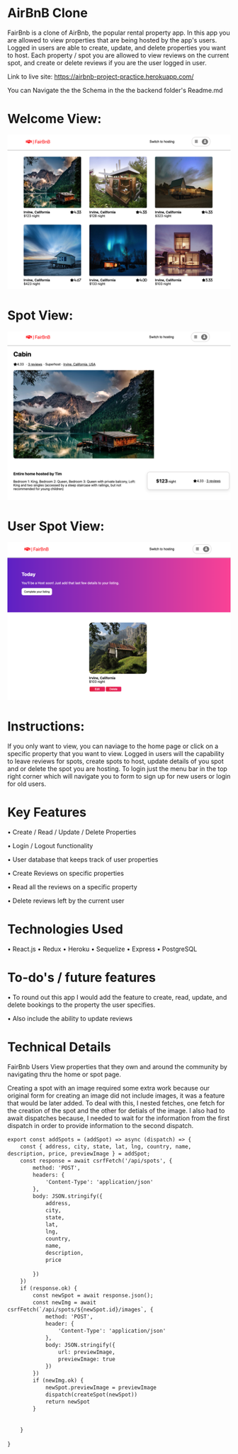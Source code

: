 # AirBnB Clone

FairBnb is a clone of AirBnb, the popular rental property app. In this app you are allowed to view properties that are being hosted by the app's users. Logged in users are able to create, update, and delete properties you want to host. Each property / spot you are allowed to view reviews on the current spot, and create or delete reviews if you are the user logged in user. 

Link to live site: https://airbnb-project-practice.herokuapp.com/

You can Navigate the the Schema in the the backend folder's Readme.md

# Welcome View:
![fairbnb-home-page](/home.png)

# Spot View:
![fairbnb-home-page](/spot.png)

# User Spot View:
![fairbnb-home-page](/user.png)


# Instructions:
If you only want to view, you can naviage to the home page or click on a specific property that you want to view. Logged in users will the capability to leave reviews for spots, create spots to host, update details of you spot and or delete the spot you are hosting. To login just the menu bar in the top right corner which will navigate you to form to sign up for new users or login for old users. 

# Key Features
• Create / Read / Update / Delete Properties

• Login / Logout functionality

• User database that keeps track of user properties

• Create Reviews on specific properties

• Read all the reviews on a specific property

• Delete reviews left by the current user

# Technologies Used
• React.js
• Redux
• Heroku
• Sequelize
• Express
• PostgreSQL


# To-do's / future features
• To round out this app I would add the feature to create, read, update, and delete bookings to the property the user specifies.

• Also include the ability to update reviews



# Technical Details
FairBnb Users View properties that they own and around the community by navigating thru the home or spot page. 

Creating a spot with an image required some extra work because our original form for creating an image did not include images, it was a feature that would be later added. To deal with this, I nested fetches, one fetch for the creation of the spot and the other for detials of the image. I also had to await dispatches because, I needed to wait for the information from the first dispatch in order to provide information to the second dispatch. 

```
export const addSpots = (addSpot) => async (dispatch) => {
    const { address, city, state, lat, lng, country, name, description, price, previewImage } = addSpot;
    const response = await csrfFetch('/api/spots', {
        method: 'POST',
        headers: {
            'Content-Type': 'application/json'
        },
        body: JSON.stringify({
            address,
            city,
            state,
            lat,
            lng,
            country,
            name,
            description,
            price

        })
    })
    if (response.ok) {
        const newSpot = await response.json();
        const newImg = await csrfFetch(`/api/spots/${newSpot.id}/images`, {
            method: 'POST',
            header: {
                'Content-Type': 'application/json'
            },
            body: JSON.stringify({
                url: previewImage,
                previewImage: true
            })
        })
        if (newImg.ok) {
            newSpot.previewImage = previewImage
            dispatch(createSpot(newSpot))
            return newSpot
        }


    }

}


```



